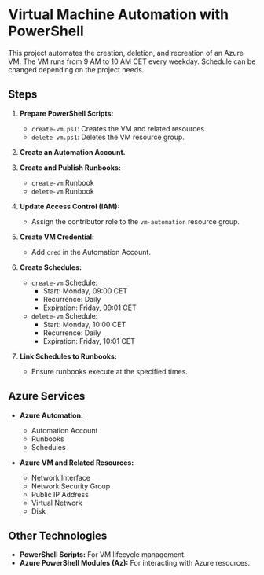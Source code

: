 # Virtual Machine Automation with PowerShell

This project automates the creation, deletion, and recreation of an Azure VM. The VM runs from 9 AM to 10 AM CET every weekday. Schedule can be changed depending on the project needs.

## Steps

1. **Prepare PowerShell Scripts:**

   - `create-vm.ps1`: Creates the VM and related resources.
   - `delete-vm.ps1`: Deletes the VM resource group.

2. **Create an Automation Account.**

3. **Create and Publish Runbooks:**

   - `create-vm` Runbook
   - `delete-vm` Runbook

4. **Update Access Control (IAM):**

   - Assign the contributor role to the `vm-automation` resource group.

5. **Create VM Credential:**

   - Add `cred` in the Automation Account.

6. **Create Schedules:**

   - `create-vm` Schedule:
     - Start: Monday, 09:00 CET
     - Recurrence: Daily
     - Expiration: Friday, 09:01 CET
   - `delete-vm` Schedule:
     - Start: Monday, 10:00 CET
     - Recurrence: Daily
     - Expiration: Friday, 10:01 CET

7. **Link Schedules to Runbooks:**
   - Ensure runbooks execute at the specified times.

## Azure Services

- **Azure Automation:**

  - Automation Account
  - Runbooks
  - Schedules

- **Azure VM and Related Resources:**
  - Network Interface
  - Network Security Group
  - Public IP Address
  - Virtual Network
  - Disk

## Other Technologies

- **PowerShell Scripts:** For VM lifecycle management.
- **Azure PowerShell Modules (Az):** For interacting with Azure resources.
